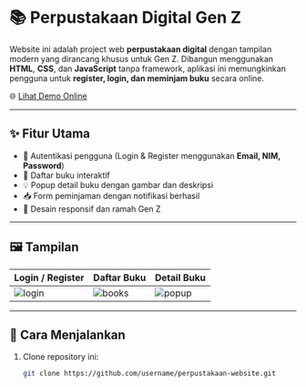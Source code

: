 # 📚 Perpustakaan Digital Gen Z

Website ini adalah project web **perpustakaan digital** dengan tampilan modern yang dirancang khusus untuk Gen Z. Dibangun menggunakan **HTML**, **CSS**, dan **JavaScript** tanpa framework, aplikasi ini memungkinkan pengguna untuk **register, login, dan meminjam buku** secara online.

🌐 [Lihat Demo Online](https://perpustakaan-website-seven.vercel.app/)

---

## ✨ Fitur Utama

- 🔐 Autentikasi pengguna (Login & Register menggunakan **Email, NIM, Password**)
- 📖 Daftar buku interaktif
- 💡 Popup detail buku dengan gambar dan deskripsi
- 📥 Form peminjaman dengan notifikasi berhasil
- 📱 Desain responsif dan ramah Gen Z

---

## 🖼️ Tampilan

| Login / Register | Daftar Buku | Detail Buku |
|------------------|-------------|-------------|
| ![login](https://source.unsplash.com/300x200/?login,ui) | ![books](https://source.unsplash.com/300x200/?books) | ![popup](https://source.unsplash.com/300x200/?popup,form) |

---

## 🚀 Cara Menjalankan

1. Clone repository ini:
   ```bash
   git clone https://github.com/username/perpustakaan-website.git
